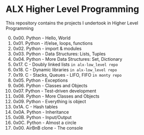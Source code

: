 # ALX Higher Level Programming

This repository contains the projects I undertook in Higher Level Programming

0. 0x00. Python - Hello, World
1. 0x01. Python - if/else, loops, functions
2. 0x02. Python - import & modules
3. 0x03. Python - Data Structures: Lists, Tuples
4. 0x04. Python - More Data Structures: Set, Dictionary
5. 0x17. C - Doubly linked lists `in alx-low_level repo`
6. 0x18. C - Dynamic libraries  `in alx-low_level repo`
7. 0x19. C - Stacks, Queues - LIFO, FIFO `in monty repo`
8. 0x05. Python - Exceptions
9. 0x06. Python - Classes and Objects
10. 0x07. Python - Test-driven development
11. 0x08. Python - More Classes and Objects
12. 0x09. Python - Everything is object
13. 0x1A. C - Hash tables
14. 0x0A. Python - Inheritance
15. 0x0B. Python - Input/Output
16. 0x0C. Python - Almost a circle
17. 0x00. AirBnB clone - The console
